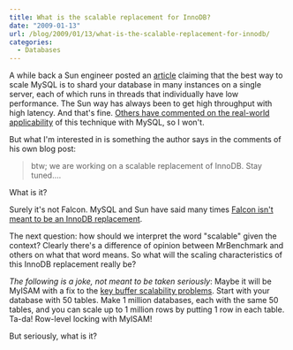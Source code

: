 ```yaml
---
title: What is the scalable replacement for InnoDB?
date: "2009-01-13"
url: /blog/2009/01/13/what-is-the-scalable-replacement-for-innodb/
categories:
  - Databases
---
```

A while back a Sun engineer posted an [article](http://blogs.sun.com/mrbenchmark/entry/scaling_mysql_on_a_256) claiming that the best way to scale MySQL is to shard your database in many instances on a single server, each of which runs in threads that individually have low performance. The Sun way has always been to get high throughput with high latency. And that's fine. [Others have commented on the real-world applicability](http://www.mysqlperformanceblog.com/2008/11/11/scaling-to-256-way-the-sun-way/) of this technique with MySQL, so I won't.

But what I'm interested in is something the author says in the comments of his own blog post:

> btw; we are working on a scalable replacement of InnoDB. Stay tuned....

What is it?

Surely it's not Falcon. MySQL and Sun have said many times [Falcon isn't meant to be an InnoDB replacement](http://www.google.com/search?q=falcon+innodb+replace).

The next question: how should we interpret the word "scalable" given the context? Clearly there's a difference of opinion between MrBenchmark and others on what that word means. So what will the scaling characteristics of this InnoDB replacement really be?

*The following is a joke, not meant to be taken seriously*: Maybe it will be MyISAM with a fix to the [key buffer scalability problems](http://www.mysqlperformanceblog.com/2008/11/26/using-multiple-key-caches-for-myisam-scalability/). Start with your database with 50 tables. Make 1 million databases, each with the same 50 tables, and you can scale up to 1 million rows by putting 1 row in each table. Ta-da! Row-level locking with MyISAM!

But seriously, what is it?


